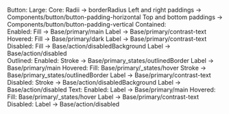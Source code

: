 Button:
    Large:
        Core:
            Radii → borderRadius
            Left and right paddings → Components/button/button-padding-horizontal
            Top and bottom paddings → Components/button/button-padding-vertical
        Contained:            
            Enabled:
                Fill → Base/primary/main
                Label → Base/primary/contrast-text
            Hovered:
                Fill → Base/primary/dark
                Label → Base/primary/contrast-text                
            Disabled:
                Fill → Base/action/disabledBackground
                Label → Base/action/disabled                
        Outlined:
            Enabled:
                Stroke → Base/primary_states/outlinedBorder
                Label → Base/primary/main
            Hovered:
                Fill: Base/primary/_states/hover
                Stroke → Base/primary_states/outlinedBorder
                Label → Base/primary/contrast-text
            Disabled:
                Stroke → Base/action/disabledBackground
                Label → Base/action/disabled
        Text:
            Enabled:
                Label → Base/primary/main
            Hovered:
                Fill: Base/primary/_states/hover
                Label → Base/primary/contrast-text
            Disabled:
                Label → Base/action/disabled